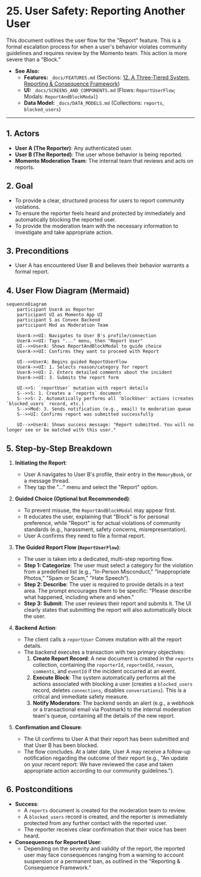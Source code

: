 # 25. User Safety: Reporting Another User

This document outlines the user flow for the "Report" feature. This is a formal escalation process for when a user's behavior violates community guidelines and requires review by the Momento team. This action is more severe than a "Block."

- **See Also:**
  - **Features:** `_docs/FEATURES.md` (Sections: [12. A Three-Tiered System](#a-three-tiered-system), [Reporting & Consequence Framework](#reporting--consequence-framework))
  - **UI:** `_docs/SCREENS_AND_COMPONENTS.md` (Flows: `ReportUserFlow`; Modals: `ReportAndBlockModal`)
  - **Data Model:** `_docs/DATA_MODELS.md` (Collections: `reports`, `blocked_users`)

---

## 1. Actors

- **User A (The Reporter)**: Any authenticated user.
- **User B (The Reported)**: The user whose behavior is being reported.
- **Momento Moderation Team**: The internal team that reviews and acts on reports.

## 2. Goal

- To provide a clear, structured process for users to report community violations.
- To ensure the reporter feels heard and protected by immediately and automatically blocking the reported user.
- To provide the moderation team with the necessary information to investigate and take appropriate action.

## 3. Preconditions

- User A has encountered User B and believes their behavior warrants a formal report.

## 4. User Flow Diagram (Mermaid)

```mermaid
sequenceDiagram
    participant UserA as Reporter
    participant UI as Momento App UI
    participant S as Convex Backend
    participant Mod as Moderation Team

    UserA->>UI: Navigates to User B's profile/connection
    UserA->>UI: Taps "..." menu, then "Report User"
    UI-->>UserA: Shows ReportAndBlockModal to guide choice
    UserA->>UI: Confirms they want to proceed with Report

    UI-->>UserA: Begins guided ReportUserFlow
    UserA->>UI: 1. Selects reason/category for report
    UserA->>UI: 2. Enters detailed comments about the incident
    UserA->>UI: 3. Submits the report form

    UI->>S: `reportUser` mutation with report details
    S-->>S: 1. Creates a `reports` document
    S-->>S: 2. Automatically performs all 'blockUser' actions (creates `blocked_users` record, etc.)
    S-->>Mod: 3. Sends notification (e.g., email) to moderation queue
    S-->>UI: Confirms report was submitted successfully

    UI-->>UserA: Shows success message: "Report submitted. You will no longer see or be matched with this user."
```

## 5. Step-by-Step Breakdown

1.  **Initiating the Report**:

    - User A navigates to User B's profile, their entry in the `MemoryBook`, or a message thread.
    - They tap the "..." menu and select the "Report" option.

2.  **Guided Choice (Optional but Recommended)**:

    - To prevent misuse, the `ReportAndBlockModal` may appear first.
    - It educates the user, explaining that "Block" is for personal preference, while "Report" is for actual violations of community standards (e.g., harassment, safety concerns, misrepresentation).
    - User A confirms they need to file a formal report.

3.  **The Guided Report Flow (`ReportUserFlow`)**:

    - The user is taken into a dedicated, multi-step reporting flow.
    - **Step 1: Categorize**: The user must select a category for the violation from a predefined list (e.g., "In-Person Misconduct," "Inappropriate Photos," "Spam or Scam," "Hate Speech").
    - **Step 2: Describe**: The user is required to provide details in a text area. The prompt encourages them to be specific: "Please describe what happened, including where and when."
    - **Step 3: Submit**: The user reviews their report and submits it. The UI clearly states that submitting the report will also automatically block the user.

4.  **Backend Action**:

    - The client calls a `reportUser` Convex mutation with all the report details.
    - The backend executes a transaction with two primary objectives:
      1.  **Create Report Record**: A new document is created in the `reports` collection, containing the `reporterId`, `reportedId`, `reason`, `comments`, and `eventId` if the incident occurred at an event.
      2.  **Execute Block**: The system automatically performs all the actions associated with blocking a user (creates a `blocked_users` record, deletes `connections`, disables `conversations`). This is a critical and immediate safety measure.
      3.  **Notify Moderators**: The backend sends an alert (e.g., a webhook or a transactional email via Postmark) to the internal moderation team's queue, containing all the details of the new report.

5.  **Confirmation and Closure**:
    - The UI confirms to User A that their report has been submitted and that User B has been blocked.
    - The flow concludes. At a later date, User A may receive a follow-up notification regarding the outcome of their report (e.g., "An update on your recent report: We have reviewed the case and taken appropriate action according to our community guidelines.").

## 6. Postconditions

- **Success**:
  - A `reports` document is created for the moderation team to review.
  - A `blocked_users` record is created, and the reporter is immediately protected from any further contact with the reported user.
  - The reporter receives clear confirmation that their voice has been heard.
- **Consequences for Reported User**:
  - Depending on the severity and validity of the report, the reported user may face consequences ranging from a warning to account suspension or a permanent ban, as outlined in the "Reporting & Consequence Framework."
